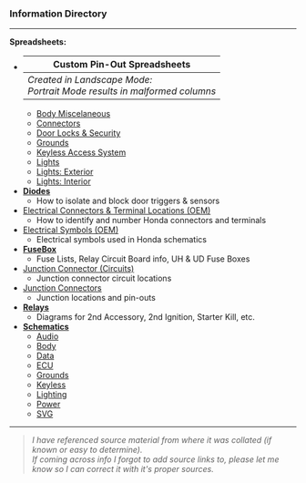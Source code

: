 ### Information Directory ###
---
**Spreadsheets:**
* |  **Custom Pin-Out Spreadsheets**  |
  | - |
  |  _Created in Landscape Mode: <br> Portrait Mode results in malformed columns_  |
  * [Body Miscelaneous](Body%20Miscelaneous.xlsx)
  * [Connectors](Connectors.xlsx)
  * [Door Locks & Security](Door%20Locks%20%26%20Security.xlsx)
  * [Grounds](Grounds.xlsx)
  * [Keyless Access System](Keyless%20Access%20System.xlsx)
  * [Lights](Lights.xlsx)
  * [Lights: Exterior](Lights%20(Exterior).xlsx)
  * [Lights: Interior](Lights%20(Interior).xlsx)
* **[Diodes](Diodes)**
  * How to isolate and block door triggers & sensors
* [Electrical Connectors & Terminal Locations (OEM)](Electrical%20Connectors%20%26%20Terminal%20Locations%20(OEM).pdf)
  * How to identify and number Honda connectors and terminals
* [Electrical Symbols (OEM)](Electrical%20Symbols%20(OEM).pdf)
  * Electrical symbols used in Honda schematics
* **[FuseBox](FuseBox)**
  * Fuse Lists, Relay Circuit Board info, UH & UD Fuse Boxes
* [Junction Connector (Circuits)](Junction%20Connector%20(Circuits).pdf)
  * Junction connector circuit locations
* [Junction Connectors](Junction%20Connectors.pdf)
  * Junction locations and pin-outs
* **[Relays](Relays)**
  * Diagrams for 2nd Accessory, 2nd Ignition, Starter Kill, etc.
* **[Schematics](Schematics)**
  * [Audio](Schematics/Audio)
  * [Body](Schematics/Body)
  * [Data](Schematics/Data)
  * [ECU](Schematics/ECU)
  * [Grounds](Schematics/Grounds)
  * [Keyless](Schematics/Keyless)
  * [Lighting](Schematics/Lighting)
  * [Power](Schematics/Power)
  * [SVG](Schematics/SVG)
---
> _I have referenced source material from where it was collated (if known or easy to determine). <br>If coming across info I forgot to add source links to, please let me know so I can correct it with it's proper sources._   
